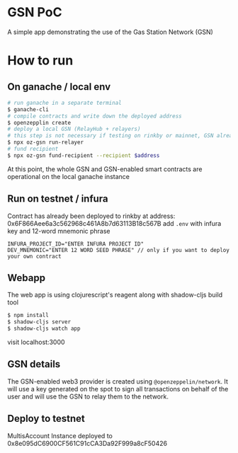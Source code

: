 # GSN PoC

A simple app demonstrating the use of the Gas Station Network (GSN)

# How to run

## On ganache / local env
```bash
# run ganache in a separate terminal
$ ganache-cli
# compile contracts and write down the deployed address
$ openzepplin create
# deploy a local GSN (RelayHub + relayers)
# this step is not necessary if testing on rinkby or mainnet, GSN already exists there
$ npx oz-gsn run-relayer
# fund recipient
$ npx oz-gsn fund-recipient --recipient $address
```

At this point, the whole GSN and GSN-enabled smart contracts are operational on the local ganache instance

## Run on testnet / infura

Contract has already been deployed to rinkby at address: 0x6F866Aee6a3c562968c461A8b7d63113B18c567B
add `.env` with infura key and 12-word mnemonic phrase

```
INFURA_PROJECT_ID="ENTER INFURA PROJECT ID"
DEV_MNEMONIC="ENTER 12 WORD SEED PHRASE" // only if you want to deploy your own contract
```

## Webapp
The web app is using clojurescript's reagent along with shadow-cljs build tool

```bash
$ npm install
$ shadow-cljs server
$ shadow-cljs watch app
```

visit localhost:3000

## GSN details
The GSN-enabled web3 provider is created using `@openzeppelin/network`. It will use a key generated on the spot to sign all transactions on behalf of the user and will use the GSN to relay them to the network.

## Deploy to testnet
MultisAccount Instance deployed to 0x8e095dC6900CF561C91cCA3Da92F999a8cF50426